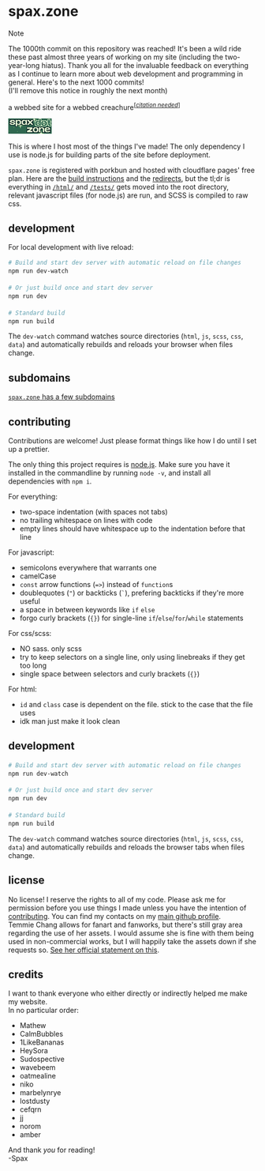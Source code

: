 # spax.zone

> [!NOTE]
> The 1000th commit on this repository was reached! It's been a wild ride these past almost three years of working on my site (including the two-year-long hiatus). Thank you all for the invaluable feedback on everything as I continue to learn more about web development and programming in general. Here's to the next 1000 commits!  
> (I'll remove this notice in roughly the next month)

a webbed site for a webbed creachure<sup>[<i><a href="https://en.wikipedia.org/wiki/Citation_needed">citation needed</a></i>]</sup>

![spax.zone](/buttons/spaxdotzone.gif)

This is where I host most of the things I've made! The only dependency I use is node.js for building parts of the site before deployment.

`spax.zone` is registered with porkbun and hosted with cloudflare pages' free plan. Here are the [build instructions](/build.sh) and the [redirects](/_redirects), but the tl;dr is everything in [`/html/`](/html/) and [`/tests/`](/tests/) gets moved into the root directory, relevant javascript files (for node.js) are run, and SCSS is compiled to raw css.

## development

For local development with live reload:

```bash
# Build and start dev server with automatic reload on file changes
npm run dev-watch

# Or just build once and start dev server
npm run dev

# Standard build
npm run build
```

The `dev-watch` command watches source directories (`html`, `js`, `scss`, `css`, `data`) and automatically rebuilds and reloads your browser when files change.

## subdomains
[`spax.zone` has a few subdomains](/subdomains.md)

## contributing
Contributions are welcome! Just please format things like how I do until I set up a prettier.

The only thing this project requires is [node.js](https://nodejs.org). Make sure you have it installed in the commandline by running `node -v`, and install all dependencies with `npm i`.

For everything:
- two-space indentation (with spaces not tabs)
- no trailing whitespace on lines with code
- empty lines should have whitespace up to the indentation before that line

For javascript:
- semicolons everywhere that warrants one
- camelCase
- `const` arrow functions (`=>`) instead of `function`s
- doublequotes (`"`) or backticks (`` ` ``), prefering backticks if they're more useful
- a space in between keywords like `if` `else`
- forgo curly brackets (`{}`) for single-line `if`/`else`/`for`/`while` statements

For css/scss:
- NO sass. only scss
- try to keep selectors on a single line, only using linebreaks if they get too long
- single space between selectors and curly brackets (`{}`)

For html:
- `id` and `class` case is dependent on the file. stick to the case that the file uses
- idk man just make it look clean


## development

```bash
# Build and start dev server with automatic reload on file changes
npm run dev-watch

# Or just build once and start dev server
npm run dev

# Standard build
npm run build
```

The `dev-watch` command watches source directories (`html`, `js`, `scss`, `css`, `data`) and automatically rebuilds and reloads the browser tabs when files change.

## license
No license! I reserve the rights to all of my code. Please ask me for permission before you use things I made unless you have the intention of [contributing](#contributing). You can find my contacts on my [main github profile](https://spax.zone/github).  
Temmie Chang allows for fanart and fanworks, but there's still gray area regarding the use of her assets. I would assume she is fine with them being used in non-commercial works, but I will happily take the assets down if she requests so. [See her official statement on this](https://tuyoki.itch.io/dwellers-empty-path/devlog/161823/thank-you-faq-bonus-comic).

## credits
I want to thank everyone who either directly or indirectly helped me make my website.  
In no particular order:
- Mathew
- CalmBubbles
- 1LikeBananas
- HeySora
- Sudospective
- wavebeem
- oatmealine
- niko
- marbelynrye
- lostdusty
- cefqrn
- jj
- norom
- amber

And thank *you* for reading!  
\-Spax